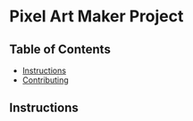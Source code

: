 # Pixel Art Maker Project

## Table of Contents

* [Instructions](#instructions)
* [Contributing](#contributing)

## Instructions




